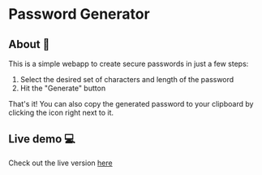 # Password Generator

## About :memo:

This is a simple webapp to create secure passwords in just a few steps: 

1. Select the desired set of characters and length of the password
2. Hit the "Generate" button

That's it! You can also copy the generated password to your clipboard by clicking the icon right next to it.

## Live demo :computer:

Check out the live version [here](https://marcodamianperez.github.io/password-generator/)
